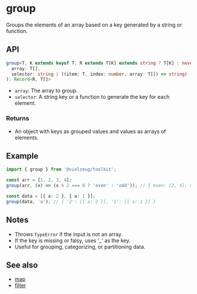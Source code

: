 # group

Groups the elements of an array based on a key generated by a string or function.

## API

```ts
group<T, K extends keyof T, R extends T[K] extends string ? T[K] : never>(
  array: T[],
  selector: string | ((item: T, index: number, array: T[]) => string)
): Record<R, T[]>
```

- `array`: The array to group.
- `selector`: A string key or a function to generate the key for each element.

### Returns

- An object with keys as grouped values and values as arrays of elements.

## Example

```ts
import { group } from '@vielzeug/toolkit';

const arr = [1, 2, 3, 4];
group(arr, (x) => (x % 2 === 0 ? 'even' : 'odd')); // { even: [2, 4], odd: [1, 3] }

const data = [{ a: 2 }, { a: 1 }];
group(data, 'a'); // { '2': [{ a: 2 }], '1': [{ a: 1 }] }
```

## Notes

- Throws `TypeError` if the input is not an array.
- If the key is missing or falsy, uses '_' as the key.
- Useful for grouping, categorizing, or partitioning data.

## See also

- [map](./map.md)
- [filter](./filter.md)
